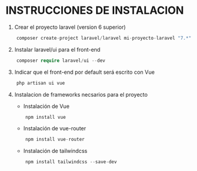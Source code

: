 # INSTRUCCIONES DE INSTALACION 
1. Crear el proyecto laravel (version 6 superior)
```php
    composer create-project laravel/laravel mi-proyecto-laravel "7.*"
```

2. Instalar laravel/ui para el front-end

```php
    composer require laravel/ui --dev
```

3. Indicar que el front-end por default será escrito con Vue

```php
    php artisan ui vue 
```

4. Instalacion de frameworks necsarios para el proyecto 
    * Instalación de Vue
    ```js
        npm install vue
    ```

    * Instalación de vue-router
    ```js
        npm install vue-router
    ```

     * Instalación de tailwindcss
    ```js
        npm install tailwindcss --save-dev
    ```

